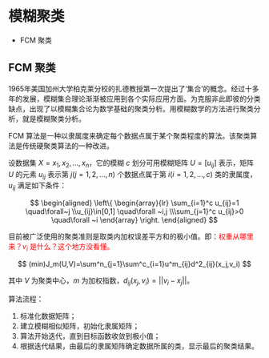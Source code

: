 # 模糊聚类

- FCM 聚类

## FCM 聚类


1965年美国加州大学柏克莱分校的扎德教授第一次提出了‘集合’的概念。经过十多年的发展，模糊集合理论渐渐被应用到各个实际应用方面。为克服非此即彼的分类缺点，出现了以模糊集合论为数学基础的聚类分析。用模糊数学的方法进行聚类分析，就是模糊聚类分析。

FCM 算法是一种以隶属度来确定每个数据点属于某个聚类程度的算法。该聚类算法是传统硬聚类算法的一种改进。

设数据集 $X={x_1,x_2,...,x_n}$，它的模糊 $c$ 划分可用模糊矩阵 $U=[u_{ij}]$ 表示，矩阵 $U$ 的元素 $u_{ij}$ 表示第 $j(j=1,2,...,n)$ 个数据点属于第 $i(i=1,2,...,c)$ 类的隶属度，$u_{ij}$ 满足如下条件：

$$
\begin{aligned}
\left\{
\begin{array}{lr}
\sum_{i=1}^c u_{ij}=1 \quad\forall~j
\\u_{ij}\in[0,1] \quad\forall ~i,j
\\\sum_{j=1}^c u_{ij}>0 \quad\forall ~i
\end{array}
\right.
\end{aligned}
$$

目前被广泛使用的聚类准则是取类内加权误差平方和的极小值。即：<span style="color:red;">权重从哪里来？$v_i$ 是什么？这个地方没看懂。</span>

$$
(min)J_m(U,V)=\sum^n_{j=1}\sum^c_{i=1}u^m_{ij}d^2_{ij}(x_j,v_i)
$$

其中 $V$ 为聚类中心，$m$ 为加权指数，$d_{ij}(x_j,v_i)=||v_i-x_j||$。

算法流程：

1. 标准化数据矩阵；
1. 建立模糊相似矩阵，初始化隶属矩阵；
1. 算法开始迭代，直到目标函数收敛到极小值；
1. 根据迭代结果，由最后的隶属矩阵确定数据所属的类，显示最后的聚类结果。

